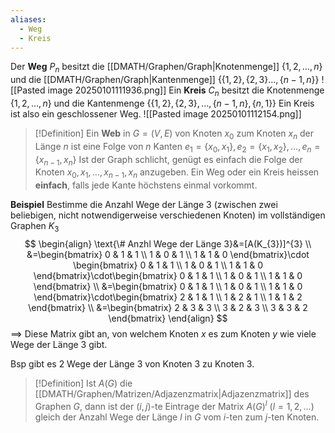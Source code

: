 ```yaml
---
aliases:
  - Weg
  - Kreis
---
```

Der **Weg** $P_{n}$ besitzt die [[DMATH/Graphen/Graph|Knotenmenge]] $\{ 1,2,\dots,n \}$ und die [[DMATH/Graphen/Graph|Kantenmenge]] $\{ \{ 1,2 \},\{ 2,3 \}\dots,\{ n-1,n \} \}$
![[Pasted image 20250101111936.png]]
Ein **Kreis** $C_{n}$ besitzt die Knotenmenge $\{ 1,2,\dots,n \}$ und die Kantenmenge $\{ \{ 1,2 \},\{ 2,3 \},\dots,\{ n-1,n \},\{ n,1 \} \}$
Ein Kreis ist also ein geschlossener Weg.
![[Pasted image 20250101112154.png]]

>[!Definition]
>Ein **Web** in $G=(V,E)$ von Knoten $x_{0}$ zum Knoten $x_{n}$ der Länge $n$ ist eine Folge von $n$ Kanten $e_{1}=\{ x_{0},x_{1} \},e_{2}=\{ x_{1},x_{2} \},\dots,e_{n}=\{ x_{n-1},x_{n} \}$
>Ist der Graph schlicht, genügt es einfach die Folge der Knoten $x_{0},x_{1},\dots,x_{n-1},x_{n}$ anzugeben.
>Ein Weg oder ein Kreis heissen **einfach**, falls jede Kante höchstens einmal vorkommt.

**Beispiel**
Bestimme die Anzahl Wege der Länge $3$ (zwischen zwei beliebigen, nicht notwendigerweise verschiedenen Knoten) im vollständigen Graphen $K_{3}$
$$
\begin{align}
\text{\# Anzhl Wege der Länge 3}&=[A(K_{3})]^{3} \\
&=\begin{bmatrix}
0 & 1 & 1 \\
1 & 0 & 1 \\
1 & 1 & 0
\end{bmatrix}\cdot \begin{bmatrix}
0 & 1 & 1 \\
1 & 0 & 1 \\
1 & 1 & 0
\end{bmatrix}\cdot\begin{bmatrix}
0 & 1 & 1 \\
1 & 0 & 1 \\
1 & 1 & 0
\end{bmatrix} \\
&=\begin{bmatrix}
0 & 1 & 1 \\
1 & 0 & 1 \\
1 & 1 & 0
\end{bmatrix}\cdot\begin{bmatrix}
2 & 1 & 1 \\
1 & 2 & 1 \\
1 & 1 & 2
\end{bmatrix} \\
&=\begin{bmatrix}
2 & 3 & 3 \\
3 & 2 & 3 \\
3 & 3 & 2
\end{bmatrix}
\end{align}
$$
$\implies$ Diese Matrix gibt an, von welchem Knoten $x$ es zum Knoten $y$ wie viele Wege der Länge $3$ gibt.

Bsp gibt es $2$ Wege der Länge $3$ von Knoten $3$ zu Knoten $3$.

>[!Definition]
>Ist $A(G)$ die [[DMATH/Graphen/Matrizen/Adjazenzmatrix|Adjazenzmatrix]] des Graphen $G$, dann ist der $(i,j)$-te Eintrage der Matrix $A(G)^{l}$ ($l=1,2,\dots$) gleich der Anzahl Wege der Länge $l$ in $G$ vom $i$-ten zum $j$-ten Knoten.
